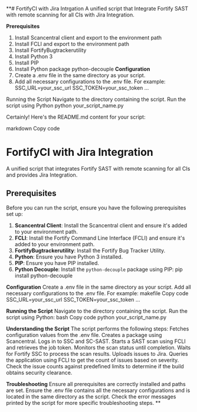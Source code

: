 **# FortifyCI with Jira Intrgation
A unified script that Integrate Fortify SAST with remote scanning for all CIs with Jira Integration. 

**Prerequisites**
1. Install Scancentral client and export to the environment path
2. Install FCLI and export to the environment path 
3. Install FortifyBugtrackerutility 
4. Install Python 3
5. Install PIP
6. Install Python package python-decouple
**Configuration**
1. Create a .env file in the same directory as your script.
2. Add all necessary configurations to the .env file. For example:
SSC_URL=your_ssc_url
SSC_TOKEN=your_ssc_token
...

Running the Script
Navigate to the directory containing the script.
Run the script using Python
python your_script_name.py


Certainly! Here's the README.md content for your script:

markdown
Copy code
# FortifyCI with Jira Integration

A unified script that integrates Fortify SAST with remote scanning for all CIs and provides Jira Integration.

## Prerequisites

Before you can run the script, ensure you have the following prerequisites set up:

1. **Scancentral Client**: Install the Scancentral client and ensure it's added to your environment path.
2. **FCLI**: Install the Fortify Command Line Interface (FCLI) and ensure it's added to your environment path.
3. **FortifyBugtrackerutility**: Install the Fortify Bug Tracker Utility.
4. **Python**: Ensure you have Python 3 installed.
5. **PIP**: Ensure you have PIP installed.
6. **Python Decouple**: Install the `python-decouple` package using PIP:
   pip install python-decouple
   
**Configuration**
Create a .env file in the same directory as your script.
Add all necessary configurations to the .env file. For example:
makefile
Copy code
SSC_URL=your_ssc_url
SSC_TOKEN=your_ssc_token
...

**Running the Script**
Navigate to the directory containing the script.
Run the script using Python:
bash
Copy code
python your_script_name.py

**Understanding the Script**
The script performs the following steps:
Fetches configuration values from the .env file.
Creates a package using Scancentral.
Logs in to SSC and SC-SAST.
Starts a SAST scan using FCLI and retrieves the job token.
Monitors the scan status until completion.
Waits for Fortify SSC to process the scan results.
Uploads issues to Jira.
Queries the application using FCLI to get the count of issues based on severity.
Check the issue counts against predefined limits to determine if the build obtains security clearance.

**Troubleshooting**
Ensure all prerequisites are correctly installed and paths are set.
Ensure the .env file contains all the necessary configurations and is located in the same directory as the script.
Check the error messages printed by the script for more specific troubleshooting steps.
**
